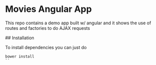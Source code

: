 # Movies Angular App

This repo contains a demo app built w/ angular and it shows the use of routes and factories to do AJAX requests

## Installation

To install dependencies you can just do

```
bower install
``